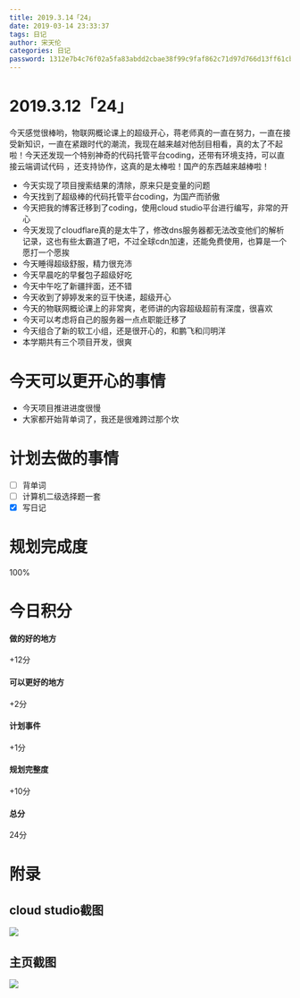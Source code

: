 ```yaml
---
title: 2019.3.14「24」
date: 2019-03-14 23:33:37
tags: 日记
author: 宋天伦
categories: 日记
password: 1312e7b4c76f02a5fa83abdd2cbae38f99c9faf862c71d97d766d13ff61cb5e4
---
```

# 2019.3.12「24」
今天感觉很棒哟，物联网概论课上的超级开心，蒋老师真的一直在努力，一直在接受新知识，一直在紧跟时代的潮流，我现在越来越对他刮目相看，真的太了不起啦！今天还发现一个特别神奇的代码托管平台coding，还带有环境支持，可以直接云端调试代码 ，还支持协作，这真的是太棒啦！国产的东西越来越棒啦！

* 今天实现了项目搜索结果的清除，原来只是变量的问题
* 今天找到了超级棒的代码托管平台coding，为国产而骄傲
* 今天把我的博客迁移到了coding，使用cloud studio平台进行编写，非常的开心
* 今天发现了cloudflare真的是太牛了，修改dns服务器都无法改变他们的解析记录，这也有些太霸道了吧，不过全球cdn加速，还能免费使用，也算是一个愿打一个愿挨
* 今天睡得超级舒服，精力很充沛
* 今天早晨吃的早餐包子超级好吃
* 今天中午吃了新疆拌面，还不错
* 今天收到了婷婷发来的豆干快递，超级开心
* 今天的物联网概论课上的非常爽，老师讲的内容超级超前有深度，很喜欢
* 今天可以考虑将自己的服务器一点点职能迁移了
* 今天组合了新的软工小组，还是很开心的，和鹏飞和闫明洋
* 本学期共有三个项目开发，很爽

# 今天可以更开心的事情
* 今天项目推进进度很慢
* 大家都开始背单词了，我还是很难跨过那个坎

# 计划去做的事情
* [ ] 背单词
* [ ] 计算机二级选择题一套
* [x] 写日记

# 规划完成度
100%

# 今日积分
#### 做的好的地方
+12分
#### 可以更好的地方
+2分
#### 计划事件
+1分
#### 规划完整度
+10分
#### 总分
24分

# 附录
## cloud studio截图
![](http://pnabaentf.bkt.clouddn.com//20190314235025.png)
## 主页截图
![](http://pnabaentf.bkt.clouddn.com//20190314235344.png)